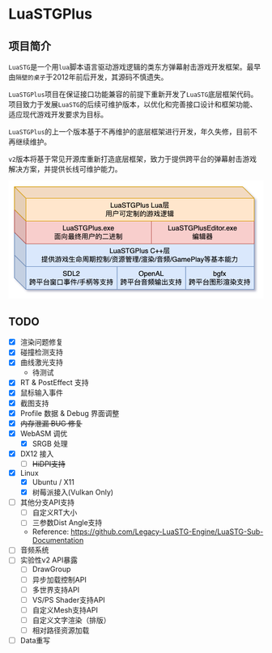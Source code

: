 # LuaSTGPlus

## 项目简介

`LuaSTG`是一个用`lua`脚本语言驱动游戏逻辑的类东方弹幕射击游戏开发框架。最早由`隔壁的桌子`于2012年前后开发，其源码不慎遗失。

`LuaSTGPlus`项目在保证接口功能兼容的前提下重新开发了`LuaSTG`底层框架代码。项目致力于发展`LuaSTG`的后续可维护版本，以优化和完善接口设计和框架功能、适应现代游戏开发要求为目标。

`LuaSTGPlus`的上一个版本基于不再维护的底层框架进行开发，年久失修，目前不再继续维护。

`v2`版本将基于常见开源库重新打造底层框架，致力于提供跨平台的弹幕射击游戏解决方案，并提供长线可维护能力。

![架构图](doc/assets/README_1.png)

## TODO
- [x] 渲染问题修复
- [x] 碰撞检测支持
- [x] 曲线激光支持
    - 待测试
- [x] RT & PostEffect 支持
- [x] 鼠标输入事件
- [x] 截图支持
- [x] Profile 数据 & Debug 界面调整
- [x] ~~内存泄漏 BUG 修复~~
- [x] WebASM 调优
  - [x] SRGB 处理
- [x] DX12 接入
  - [ ] ~~HiDPI支持~~
- [x] Linux
  - [x] Ubuntu / X11
  - [x] 树莓派接入(Vulkan Only)
- [ ] 其他分支API支持
  - [ ] 自定义RT大小
  - [ ] 三参数Dist Angle支持
  - Reference: https://github.com/Legacy-LuaSTG-Engine/LuaSTG-Sub-Documentation
- [ ] 音频系统
- [ ] 实验性v2 API暴露
    - [ ] DrawGroup
    - [ ] 异步加载控制API
    - [ ] 多世界支持API
    - [ ] VS/PS Shader支持API
    - [ ] 自定义Mesh支持API
    - [ ] 自定义文字渲染（排版）
    - [ ] 相对路径资源加载
- [ ] Data重写
